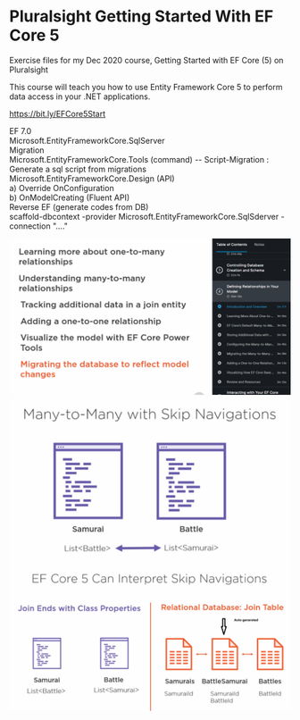 # Pluralsight Getting Started With EF Core 5  
Exercise files for my Dec 2020 course, Getting Started with EF Core (5) on Pluralsight  

This course will teach you how to use Entity Framework Core 5 to perform data access in your .NET applications.
  
https://bit.ly/EFCore5Start

EF 7.0  
Microsoft.EntityFrameworkCore.SqlServer  
Migration  
Microsoft.EntityFrameworkCore.Tools (command) -- Script-Migration : Generate a sql script from migrations  
Microsoft.EntityFrameworkCore.Design (API)  
a) Override OnConfiguration  
b) OnModelCreating (Fluent API)  
Reverse EF (generate codes from DB)  
scaffold-dbcontext -provider Microsoft.EntityFrameworkCore.SqlSderver -connection "...."  

<div align="left">
    <img src="/image/4.png" width="700"</img> 
</div>
<div align="left">
    <img src="/image/4ManyToMany.png" width="700"</img> 
</div>
<div align="left">
    <img src="/image/4JoinTable.png" width="700"</img> 
</div>
